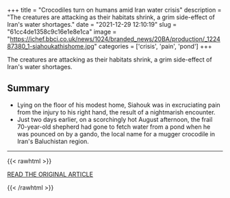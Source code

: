 +++
title = "Crocodiles turn on humans amid Iran water crisis"
description = "The creatures are attacking as their habitats shrink, a grim side-effect of Iran's water shortages."
date = "2021-12-29 12:10:19"
slug = "61cc4de1358c9c16e1e8e1ca"
image = "https://ichef.bbci.co.uk/news/1024/branded_news/20BA/production/_122487380_1-siahoukathishome.jpg"
categories = ['crisis', 'pain', 'pond']
+++

The creatures are attacking as their habitats shrink, a grim side-effect of Iran's water shortages.

## Summary

- Lying on the floor of his modest home, Siahouk was in excruciating pain from the injury to his right hand, the result of a nightmarish encounter.
- Just two days earlier, on a scorchingly hot August afternoon, the frail 70-year-old shepherd had gone to fetch water from a pond when he was pounced on by a gando, the local name for a mugger crocodile in Iran's Baluchistan region.

---

{{< rawhtml >}}
  <p class="article-category">
    <a target="_blank" href="https://www.bbc.com/news/world-middle-east-59571711">READ THE ORIGINAL ARTICLE</a>
  </p>
{{< /rawhtml >}}
